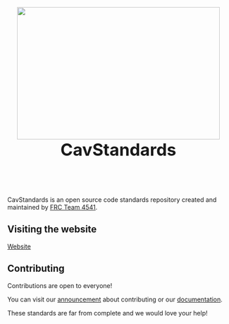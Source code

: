 <p align="center">
  <img width="460" height="300" src="https://cavineers.github.io/CavStandards/img/logo.png">
  <br>
  <span style="font-size:38px;font-weight:bold;">CavStandards</span>
  <br>
  <br>
  <br>
  <br>
  <br>
</p>

CavStandards is an open source code standards repository created and maintained by [FRC Team 4541](https://github.com/cavineers).

## Visiting the website

[Website](https://cavineers.github.io/CavStandards)

## Contributing

Contributions are open to everyone!

You can visit our [announcement](https://cavineers.github.io/CavStandards/blog/2020/1/10/contributing.html) about contributing or our [documentation](https://cavineers.github.io/CavStandards/docs/contributing).

These standards are far from complete and we would love your help!
